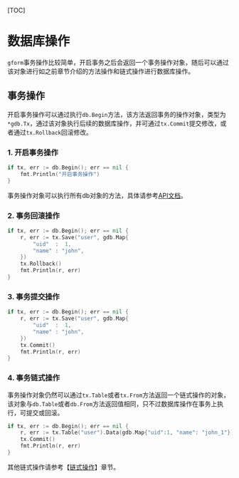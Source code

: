 
[TOC]


# 数据库操作

`gform`事务操作比较简单，开启事务之后会返回一个事务操作对象，随后可以通过该对象进行如之前章节介绍的方法操作和链式操作进行数据库操作。

## 事务操作

开启事务操作可以通过执行```db.Begin```方法，该方法返回事务的操作对象，类型为```*gdb.Tx```，通过该对象执行后续的数据库操作，并可通过```tx.Commit```提交修改，或者通过```tx.Rollback```回滚修改。

### 1. 开启事务操作
```go
if tx, err := db.Begin(); err == nil {
    fmt.Println("开启事务操作")
}
```
事务操作对象可以执行所有db对象的方法，具体请参考[API文档](https://godoc.org/github.com/johng-cn/gf/g/database/gdb)。

### 2. 事务回滚操作
```go
if tx, err := db.Begin(); err == nil {
    r, err := tx.Save("user", gdb.Map{
        "uid"  :  1,
        "name" : "john",
    })
    tx.Rollback()
    fmt.Println(r, err)
}
```

### 3. 事务提交操作
```go
if tx, err := db.Begin(); err == nil {
    r, err := tx.Save("user", gdb.Map{
        "uid"  :  1,
        "name" : "john",
    })
    tx.Commit()
    fmt.Println(r, err)
}
```

### 4. 事务链式操作
事务操作对象仍然可以通过```tx.Table```或者```tx.From```方法返回一个链式操作的对象，该对象与```db.Table```或者```db.From```方法返回值相同，只不过数据库操作在事务上执行，可提交或回滚。
```go
if tx, err := db.Begin(); err == nil {
    r, err := tx.Table("user").Data(gdb.Map{"uid":1, "name": "john_1"}).Save()
    tx.Commit()
    fmt.Println(r, err)
}
```
其他链式操作请参考【[链式操作](database/orm/linkop.md)】章节。

